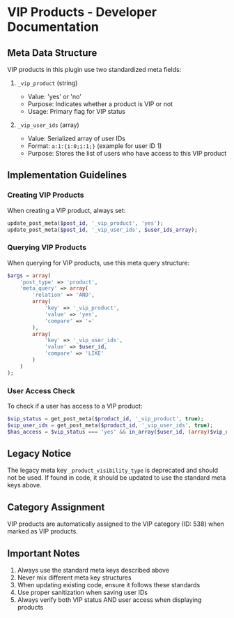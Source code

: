 # VIP Products - Developer Documentation

## Meta Data Structure

VIP products in this plugin use two standardized meta fields:

1. `_vip_product` (string)
   - Value: 'yes' or 'no'
   - Purpose: Indicates whether a product is VIP or not
   - Usage: Primary flag for VIP status

2. `_vip_user_ids` (array)
   - Value: Serialized array of user IDs
   - Format: `a:1:{i:0;i:1;}` (example for user ID 1)
   - Purpose: Stores the list of users who have access to this VIP product

## Implementation Guidelines

### Creating VIP Products

When creating a VIP product, always set:
```php
update_post_meta($post_id, '_vip_product', 'yes');
update_post_meta($post_id, '_vip_user_ids', $user_ids_array);
```

### Querying VIP Products

When querying for VIP products, use this meta query structure:
```php
$args = array(
    'post_type' => 'product',
    'meta_query' => array(
        'relation' => 'AND',
        array(
            'key' => '_vip_product',
            'value' => 'yes',
            'compare' => '='
        ),
        array(
            'key' => '_vip_user_ids',
            'value' => $user_id,
            'compare' => 'LIKE'
        )
    )
);
```

### User Access Check

To check if a user has access to a VIP product:
```php
$vip_status = get_post_meta($product_id, '_vip_product', true);
$vip_user_ids = get_post_meta($product_id, '_vip_user_ids', true);
$has_access = $vip_status === 'yes' && in_array($user_id, (array)$vip_user_ids);
```

## Legacy Notice

The legacy meta key `_product_visibility_type` is deprecated and should not be used. If found in code, it should be updated to use the standard meta keys above.

## Category Assignment

VIP products are automatically assigned to the VIP category (ID: 538) when marked as VIP products.

## Important Notes

1. Always use the standard meta keys described above
2. Never mix different meta key structures
3. When updating existing code, ensure it follows these standards
4. Use proper sanitization when saving user IDs
5. Always verify both VIP status AND user access when displaying products
